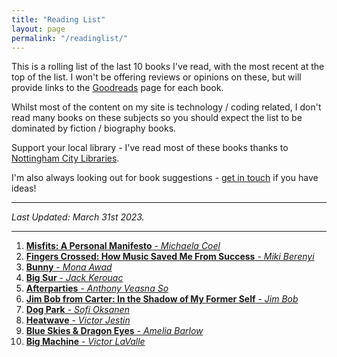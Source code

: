 ```yaml
---
title: "Reading List"
layout: page
permalink: "/readinglist/"
---
```

<div class="container">
    <div class="row">
        <div class="col-md-12">
            <p>This is a rolling list of the last 10 books I've read, with the most recent at the top of the list.  I won't be offering reviews or opinions on these, but will provide links to the <a href="https://www.goodreads.com/" target="_blank">Goodreads</a> page for each book.</p>
            <p>Whilst most of the content on my site is technology / coding related, I don't read many books on these subjects so you should expect the list to be dominated by fiction / biography books.</p>
            <p>Support your local library - I've read most of these books thanks to <a href="https://www.nottinghamcitylibraries.co.uk/" target="_blank">Nottingham City Libraries</a>.</p>
            <p>I'm also always looking out for book suggestions - <a href="/contact">get in touch</a> if you have ideas!</p>
            <hr/>
            <p><i>Last Updated: March 31st 2023.</i></p>
            <hr/>
            <ol>
              <li><a href="https://www.goodreads.com/book/show/57748024-misfits" target="_blank"><b>Misfits: A Personal Manifesto</b> - <i>Michaela Coel</i></a></li>
              <li><a href="https://www.goodreads.com/book/show/61079149-fingers-crossed" target="_blank"><b>Fingers Crossed: How Music Saved Me From Success</b> - <i>Miki Berenyi</i></a></li>
              <li><a href="https://www.goodreads.com/book/show/42815544-bunny" target="_blank"><b>Bunny</b> - <i>Mona Awad</i></a></li>
              <li><a href="https://www.goodreads.com/book/show/50140.Big_Sur" target="_blank"><b>Big Sur</b> - <i>Jack Kerouac</i></a></li>
              <li><a href="https://www.goodreads.com/book/show/51733706-afterparties" target="_blank"><b>Afterparties</b> - <i>Anthony Veasna So</i></a></li>
              <li><a href="https://www.goodreads.com/book/show/42550422-jim-bob-from-carter" target="_blank"><b>Jim Bob from Carter: In the Shadow of My Former Self</b> - <i>Jim Bob</i></a></li>
              <li><a href="https://www.goodreads.com/book/show/55573520-dog-park" target="_blank"><b>Dog Park</b> - <i>Sofi Oksanen</i></a></li>
              <li><a href="https://www.goodreads.com/book/show/55711633-heatwave" target="_blank"><b>Heatwave</b> - <i>Victor Jestin</i></a></li>
              <li><a href="https://www.goodreads.com/book/show/57916558-blue-skies-and-dragon-eyes" target="_blank"><b>Blue Skies & Dragon Eyes</b> - <i>Amelia Barlow</i></a></li>
              <li><a href="https://www.goodreads.com/book/show/6488057-big-machine" target="_blank"><b>Big Machine</b> - <i>Victor LaValle</i></a></li>
            </ol>
         </div>
   </div>
</div>
